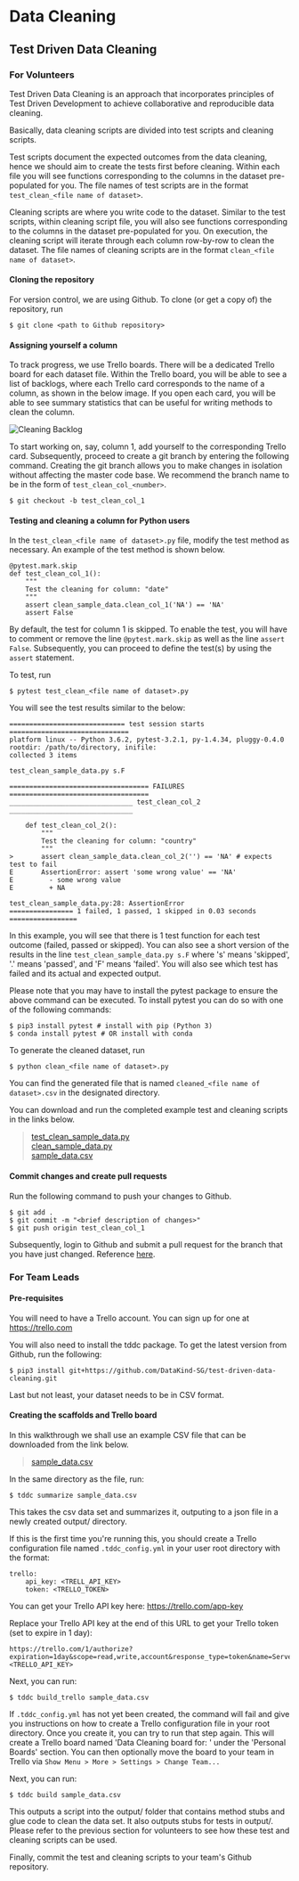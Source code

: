 # Data Cleaning

## Test Driven Data Cleaning
### For Volunteers
Test Driven Data Cleaning is an approach that incorporates principles of Test Driven Development to achieve collaborative and reproducible data cleaning.

Basically, data cleaning scripts are divided into test scripts and cleaning scripts.

Test scripts document the expected outcomes from the data cleaning, hence we should aim to create the tests first before cleaning. Within each file you will see functions corresponding to the columns in the dataset pre-populated for you. The file names of test scripts are in the format `test_clean_<file name of dataset>`.

Cleaning scripts are where you write code to the dataset. Similar to the test scripts, within cleaning script file, you will also see functions corresponding to the columns in the dataset pre-populated for you. On execution, the cleaning script will iterate through each column row-by-row to clean the dataset. The file names of cleaning scripts are in the format `clean_<file name of dataset>`.

#### Cloning the repository
For version control, we are using Github. To clone (or get a copy of) the repository, run 
```
$ git clone <path to Github repository>
```

#### Assigning yourself a column
To track progress, we use Trello boards. There will be a dedicated Trello board for each dataset file. Within the Trello board, you will be able to see a list of backlogs, where each Trello card corresponds to the name of a column, as shown in the below image. If you open each card, you will be able to see summary statistics that can be useful for writing methods to clean the column.

![Cleaning Backlog](resources/examples/tddc/trello_backlog_columns.png)

To start working on, say, column 1, add yourself to the corresponding Trello card. Subsequently, proceed to create a git branch by entering the following command. Creating the git branch allows you to make changes in isolation without affecting the master code base. We recommend the branch name to be in the form of `test_clean_col_<number>`.  

```
$ git checkout -b test_clean_col_1
```

#### Testing and cleaning a column for Python users
In the `test_clean_<file name of dataset>.py` file, modify the test method as necessary. An example of the test method is shown below.

```
@pytest.mark.skip
def test_clean_col_1():
    """
    Test the cleaning for column: "date"
    """
    assert clean_sample_data.clean_col_1('NA') == 'NA'
    assert False
```

By default, the test for column 1 is skipped. To enable the test, you will have to comment or remove the line `@pytest.mark.skip` as well as the line `assert False`. Subsequently, you can proceed to define the test(s) by using the `assert` statement.

To test, run 
```
$ pytest test_clean_<file name of dataset>.py
```

You will see the test results similar to the below:  
```
============================= test session starts ==============================
platform linux -- Python 3.6.2, pytest-3.2.1, py-1.4.34, pluggy-0.4.0
rootdir: /path/to/directory, inifile:
collected 3 items                                                               

test_clean_sample_data.py s.F

=================================== FAILURES ===================================
_______________________________ test_clean_col_2 _______________________________

    def test_clean_col_2():
        """
        Test the cleaning for column: "country"
        """
>       assert clean_sample_data.clean_col_2('') == 'NA' # expects test to fail
E       AssertionError: assert 'some wrong value' == 'NA'
E         - some wrong value
E         + NA

test_clean_sample_data.py:28: AssertionError
================ 1 failed, 1 passed, 1 skipped in 0.03 seconds =================
```

In this example, you will see that there is 1 test function for each test outcome (failed, passed or skipped). You can also see a short version of the results in the line `test_clean_sample_data.py s.F` where 's' means 'skipped', '.' means 'passed', and 'F' means 'failed'. You will also see which test has failed and its actual and expected output.

Please note that you may have to install the pytest package to ensure the above command can be executed. To install pytest you can do so with one of the following commands:
```
$ pip3 install pytest # install with pip (Python 3)
$ conda install pytest # OR install with conda
```

To generate the cleaned dataset, run 
```
$ python clean_<file name of dataset>.py
```

You can find the generated file that is named `cleaned_<file name of dataset>.csv` in the designated directory.

You can download and run the completed example test and cleaning scripts in the links below.

> [test_clean_sample_data.py](https://github.com/DataKind-SG/chapter-one/blob/master/resources/examples/tddc/test_clean_sample_data.py)  
> [clean_sample_data.py](https://github.com/DataKind-SG/chapter-one/blob/master/resources/examples/tddc/clean_sample_data.py)  
> [sample_data.csv](https://github.com/DataKind-SG/chapter-one/blob/master/resources/examples/tddc/sample_data.csv)


#### Commit changes and create pull requests
Run the following command to push your changes to Github.  
```
$ git add .
$ git commit -m "<brief description of changes>"
$ git push origin test_clean_col_1
```

Subsequently, login to Github and submit a pull request for the branch that you have just changed. Reference [here](https://help.github.com/articles/creating-a-pull-request/).

### For Team Leads
#### Pre-requisites
You will need to have a Trello account. You can sign up for one at https://trello.com

You will also need to install the tddc package. To get the latest version from Github, run the following:
```
$ pip3 install git+https://github.com/DataKind-SG/test-driven-data-cleaning.git
```

Last but not least, your dataset needs to be in CSV format.

#### Creating the scaffolds and Trello board
In this walkthrough we shall use an example CSV file that can be downloaded from the link below.

> [sample_data.csv](https://github.com/DataKind-SG/chapter-one/blob/master/resources/examples/tddc/sample_data.csv)

In the same directory as the file, run:

```
$ tddc summarize sample_data.csv
```

This takes the csv data set and summarizes it, outputing to a json file in a newly created output/ directory.

If this is the first time you're running this, you should create a Trello configuration file named `.tddc_config.yml` in your user root directory with the format:

```
trello:
    api_key: <TRELL_API_KEY>
    token: <TRELLO_TOKEN>
```

You can get your Trello API key here: https://trello.com/app-key

Replace your Trello API key at the end of this URL to get your Trello token (set to expire in 1 day):

```
https://trello.com/1/authorize?expiration=1day&scope=read,write,account&response_type=token&name=Server%20Token&key=<TRELLO_API_KEY>
```

Next, you can run:

```
$ tddc build_trello sample_data.csv
```

If `.tddc_config.yml` has not yet been created, the command will fail and give you instructions on how to create a Trello configuration file in your root directory.
Once you create it, you can try to run that step again. This will create a Trello board named 'Data Cleaning board for: <file name of dataset>' under the 'Personal Boards' section. You can then optionally move the board to your team in Trello via `Show Menu > More > Settings > Change Team...`

Next, you can run:

```
$ tddc build sample_data.csv
```

This outputs a script into the output/ folder that contains method stubs and glue code to clean the data set. It also outputs stubs for tests in output/. Please refer to the previous section for volunteers to see how these test and cleaning scripts can be used.

Finally, commit the test and cleaning scripts to your team's Github repository.
